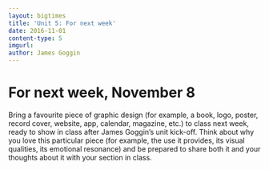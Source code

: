 ```yaml
---
layout: bigtimes
title: 'Unit 5: For next week'
date: 2016-11-01
content-type: 5
imgurl:
author: James Goggin
---
```


# For next week, November 8

Bring a favourite piece of graphic design (for example, a book, logo, poster, record cover, website, app, calendar, magazine, etc.) to class next week, ready to show in class after James Goggin’s unit kick-off. Think about why you love this particular piece (for example, the use it provides, its visual qualities, its emotional resonance) and be prepared to share both it and your thoughts about it with your section in class.
